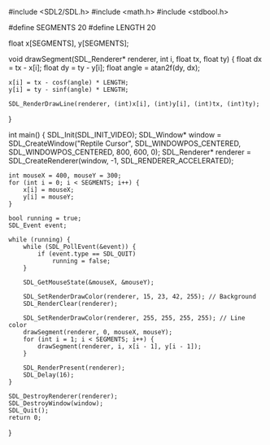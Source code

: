 #include <SDL2/SDL.h>
#include <math.h>
#include <stdbool.h>

#define SEGMENTS 20
#define LENGTH 20

float x[SEGMENTS], y[SEGMENTS];

void drawSegment(SDL_Renderer* renderer, int i, float tx, float ty) {
    float dx = tx - x[i];
    float dy = ty - y[i];
    float angle = atan2f(dy, dx);

    x[i] = tx - cosf(angle) * LENGTH;
    y[i] = ty - sinf(angle) * LENGTH;

    SDL_RenderDrawLine(renderer, (int)x[i], (int)y[i], (int)tx, (int)ty);
}

int main() {
    SDL_Init(SDL_INIT_VIDEO);
    SDL_Window* window = SDL_CreateWindow("Reptile Cursor", SDL_WINDOWPOS_CENTERED, SDL_WINDOWPOS_CENTERED, 800, 600, 0);
    SDL_Renderer* renderer = SDL_CreateRenderer(window, -1, SDL_RENDERER_ACCELERATED);

    int mouseX = 400, mouseY = 300;
    for (int i = 0; i < SEGMENTS; i++) {
        x[i] = mouseX;
        y[i] = mouseY;
    }

    bool running = true;
    SDL_Event event;

    while (running) {
        while (SDL_PollEvent(&event)) {
            if (event.type == SDL_QUIT)
                running = false;
        }

        SDL_GetMouseState(&mouseX, &mouseY);

        SDL_SetRenderDrawColor(renderer, 15, 23, 42, 255); // Background
        SDL_RenderClear(renderer);

        SDL_SetRenderDrawColor(renderer, 255, 255, 255, 255); // Line color
        drawSegment(renderer, 0, mouseX, mouseY);
        for (int i = 1; i < SEGMENTS; i++) {
            drawSegment(renderer, i, x[i - 1], y[i - 1]);
        }

        SDL_RenderPresent(renderer);
        SDL_Delay(16);
    }

    SDL_DestroyRenderer(renderer);
    SDL_DestroyWindow(window);
    SDL_Quit();
    return 0;
}

